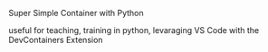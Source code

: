 Super Simple Container with Python

useful for teaching, training in python, levaraging VS Code with the DevContainers Extension
